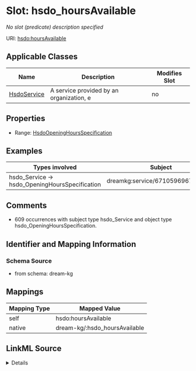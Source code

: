 

# Slot: hsdo_hoursAvailable


_No slot (predicate) description specified_





URI: [hsdo:hoursAvailable](http://schema.org/hoursAvailable)



<!-- no inheritance hierarchy -->





## Applicable Classes

| Name | Description | Modifies Slot |
| --- | --- | --- |
| [HsdoService](../classes/HsdoService.md) | A service provided by an organization, e |  no  |







## Properties

* Range: [HsdoOpeningHoursSpecification](../classes/HsdoOpeningHoursSpecification.md)






## Examples

| Types involved | Subject | Predicate | Object |
| --- | --- | --- | --- |
| hsdo_Service → hsdo_OpeningHoursSpecification | dreamkg:service/6710596967858176 | hsdo:hoursAvailable | dreamkg:service/hours/wednesday/6710596967858176 |


## Comments

* 609 occurrences with subject type hsdo_Service and object type hsdo_OpeningHoursSpecification.

## Identifier and Mapping Information







### Schema Source


* from schema: dream-kg




## Mappings

| Mapping Type | Mapped Value |
| ---  | ---  |
| self | hsdo:hoursAvailable |
| native | dream-kg/:hsdo_hoursAvailable |




## LinkML Source

<details>
```yaml
name: hsdo_hoursAvailable
description: No slot (predicate) description specified
comments:
- 609 occurrences with subject type hsdo_Service and object type hsdo_OpeningHoursSpecification.
examples:
- description: hsdo_Service → hsdo_OpeningHoursSpecification
  object:
    example_object: dreamkg:service/hours/wednesday/6710596967858176
    example_object_type: hsdo_OpeningHoursSpecification
    example_predicate: hsdo:hoursAvailable
    example_subject: dreamkg:service/6710596967858176
    example_subject_type: hsdo_Service
from_schema: dream-kg
rank: 1000
slot_uri: hsdo:hoursAvailable
alias: hsdo_hoursAvailable
domain_of:
- hsdo_Service
range: hsdo_OpeningHoursSpecification

```
</details>